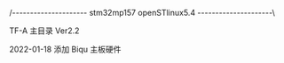 /--------------------- stm32mp157 openSTlinux5.4 ---------------------\

TF-A 主目录 Ver2.2

2022-01-18
添加 Biqu 主板硬件

